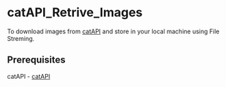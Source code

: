 # catAPI_Retrive_Images

To download images from [catAPI](https://thecatapi.com/) and store in your local machine using File Streming. 

## Prerequisites
catAPI - [catAPI](https://thecatapi.com/)
